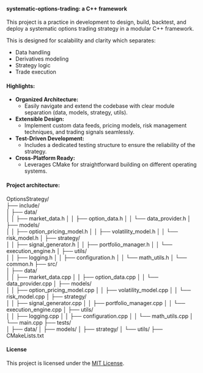 #### systematic-options-trading: a C++ framework

This project is a practice in development to design, build, backtest, and deploy a systematic options trading strategy in a modular C++ framework.  

This is designed for scalability and clarity which separates:

- Data handling
- Derivatives modeling
- Strategy logic
- Trade execution 

#### Highlights:

* **Organized Architecture:**
  - Easily navigate and extend the codebase with clear module separation (data, models, strategy, utils).
* **Extensible Design:**
  - Implement custom data feeds, pricing models, risk management techniques, and trading signals seamlessly.
* **Test-Driven Development:**
  - Includes a dedicated testing structure to ensure the reliability of the strategy.
* **Cross-Platform Ready:**
  - Leverages CMake for straightforward building on different operating systems.

#### Project architecture:

 OptionsStrategy/\
├── include/\
│   ├── data/\
│   │   ├── market_data.h
│   │   ├── option_data.h
│   │   └── data_provider.h
│   ├── models/\
│   │   ├── option_pricing_model.h
│   │   ├── volatility_model.h
│   │   └── risk_model.h
│   ├── strategy/\
│   │   ├── signal_generator.h
│   │   ├── portfolio_manager.h
│   │   └── execution_engine.h
│   ├── utils/\
│   │   ├── logging.h
│   │   ├── configuration.h
│   │   └── math_utils.h
│   └── common.h
├── src/\
│   ├── data/\
│   │   ├── market_data.cpp
│   │   ├── option_data.cpp
│   │   └── data_provider.cpp
│   ├── models/\
│   │   ├── option_pricing_model.cpp
│   │   ├── volatility_model.cpp
│   │   └── risk_model.cpp
│   ├── strategy/\
│   │   ├── signal_generator.cpp
│   │   ├── portfolio_manager.cpp
│   │   └── execution_engine.cpp
│   ├── utils/\
│   │   ├── logging.cpp
│   │   ├── configuration.cpp
│   │   └── math_utils.cpp
│   └── main.cpp
├── tests/\
│   ├── data/
│   ├── models/
│   ├── strategy/
│   └── utils/
├── CMakeLists.txt


#### License
This project is licensed under the [MIT License](https://github.com/manuelmusngi/regime_switching_models/edit/main/LICENSE).

